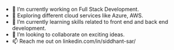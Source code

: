 - 🔭 I’m currently working on Full Stack Development.
- 🔭 Exploring different cloud services like Azure, AWS.
- 🌱 I’m currently learning skills related to front end and back end development.
- 💞️ I’m looking to collaborate on exciting ideas.
- 📫 Reach me out on linkedin.com/in/siddhant-sar/
